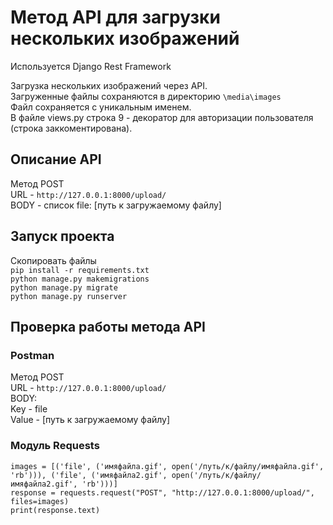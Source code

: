 # Метод API для загрузки нескольких изображений  

Используется Django Rest Framework  
 
Загрузка нескольких изображений через API.  
Загруженные файлы сохраняются в директорию `\media\images`  
Файл сохраняется с уникальным именем.  
В файле views.py строка 9 - декоратор для авторизации пользователя (строка заккоментирована).  

## Описание API  
Метод POST  
URL - `http://127.0.0.1:8000/upload/`  
BODY -  список file: [путь к загружаемому файлу]  

## Запуск проекта  
Скопировать файлы  
```pip install -r requirements.txt```  
```python manage.py makemigrations```  
```python manage.py migrate```  
```python manage.py runserver```  

## Проверка работы метода API  
### Postman  
Метод POST  
URL - `http://127.0.0.1:8000/upload/`  
BODY:  
Key - file  
Value - [путь к загружаемому файлу]  

### Модуль Requests
```images = [('file', ('имяфайла.gif', open('/путь/к/файлу/имяфайла.gif', 'rb'))), ('file', ('имяфайла2.gif', open('/путь/к/файлу/имяфайла2.gif', 'rb')))]```  
```response = requests.request("POST", "http://127.0.0.1:8000/upload/", files=images)```  
```print(response.text)```  
